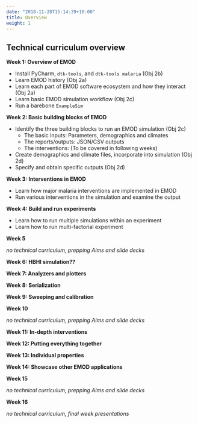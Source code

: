 ```yaml
---
date: "2018-11-28T15:14:39+10:00"
title: Overview
weight: 1
---
```


## Technical curriculum overview

**Week 1: Overview of EMOD**

- Install PyCharm, `dtk-tools`, and `dtk-tools malaria` (Obj 2b)
- Learn EMOD history (Obj 2a)
- Learn each part of EMOD software ecosystem and how they interact (Obj 2a)
- Learn basic EMOD simulation workflow (Obj 2c)
- Run a barebone `ExampleSim`

**Week 2: Basic building blocks of EMOD**

- Identify the three building blocks to run an EMOD simulation (Obj 2c)
    + The basic inputs: Parameters, demographics and climates
    + The reports/outputs: JSON/CSV outputs
    + The interventions: (To be covered in following weeks)
- Create demographics and climate files, incorporate into simulation (Obj 2d)
- Specify and obtain specific outputs (Obj 2d)

**Week 3: Interventions in EMOD**

- Learn how major malaria interventions are implemented in EMOD
- Run various interventions in the simulation and examine the output

**Week 4: Build and run experiments**
- Learn how to run multiple simulations within an experiment
- Learn how to run multi-factorial experiment

**Week 5**

*no technical curriculum, prepping Aims and slide decks*

**Week 6: HBHI simulation??**

**Week 7: Analyzers and plotters**

**Week 8: Serialization**

**Week 9: Sweeping and calibration**

**Week 10**

*no technical curriculum, prepping Aims and slide decks*

**Week 11: In-depth interventions**

**Week 12: Putting everything together**

**Week 13: Individual properties**

**Week 14: Showcase other EMOD applications**

**Week 15**

*no technical curriculum, prepping Aims and slide decks*

**Week 16**

*no technical curriculum, final week presentations*